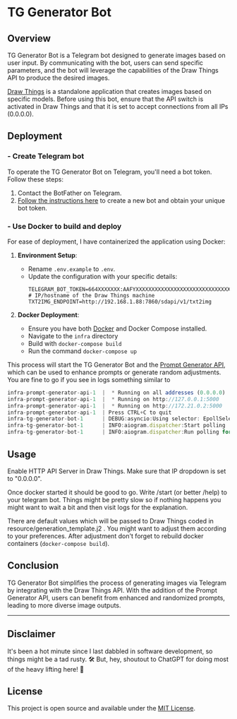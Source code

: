 
# TG Generator Bot

## Overview

TG Generator Bot is a Telegram bot designed to generate images based on user input. By communicating with the bot, users can send specific parameters, and the bot will leverage the capabilities of the Draw Things API to produce the desired images.

[Draw Things](https://drawthings.ai/) is a standalone application that creates images based on specific models. Before using this bot, ensure that the API switch is activated in Draw Things and that it is set to accept connections from all IPs (0.0.0.0).

## Deployment

### - Create Telegram bot 

To operate the TG Generator Bot on Telegram, you'll need a bot token. Follow these steps:

1. Contact the BotFather on Telegram.
2. [Follow the instructions here](https://core.telegram.org/bots#botfather) to create a new bot and obtain your unique bot token.


### - Use Docker to build and deploy

For ease of deployment, I have containerized the application using Docker:

1. **Environment Setup**:
    - Rename `.env.example` to `.env`.
    - Update the configuration with your specific details:
        ```
        TELEGRAM_BOT_TOKEN=664XXXXXXX:AAFYXXXXXXXXXXXXXXXXXXXXXXXXXXXXXX
        # IP/hostname of the Draw Things machine
        TXT2IMG_ENDPOINT=http://192.168.1.88:7860/sdapi/v1/txt2img
        ```

2. **Docker Deployment**:
    - Ensure you have both [Docker](https://docs.docker.com/get-docker/) and Docker Compose installed.
    - Navigate to the `infra` directory
    - Build with `docker-compose build`
    - Run the command `docker-compose up`
    
This process will start the TG Generator Bot and the [Prompt Generator API](https://github.com/jordip/prompt-generator-api), which can be used to enhance prompts or generate random adjustments.
You are fine to go if you see in logs something similar to 
```js
infra-prompt-generator-api-1  |  * Running on all addresses (0.0.0.0)
infra-prompt-generator-api-1  |  * Running on http://127.0.0.1:5000
infra-prompt-generator-api-1  |  * Running on http://172.21.0.2:5000
infra-prompt-generator-api-1  | Press CTRL+C to quit
infra-tg-generator-bot-1      | DEBUG:asyncio:Using selector: EpollSelector
infra-tg-generator-bot-1      | INFO:aiogram.dispatcher:Start polling
infra-tg-generator-bot-1      | INFO:aiogram.dispatcher:Run polling for bot @TestGenerationModelsBot id=6641122475 - 'TestGenerationModels'
```
## Usage
Enable HTTP API Server in Draw Things. Make sure that IP dropdown is set to "0.0.0.0".

Once docker started it should be good to go. Write /start (or better /help) to your telegram bot.
Things might be pretty slow so if nothing happens you might want to wait a bit and then visit logs for the explanation. 

There are default values which will be passed to Draw Things coded in resource/generation_template.j2 . You might want to adjust them according to your preferences. After adjustment don't forget to rebuild docker containers (`docker-compose build`).

## Conclusion

TG Generator Bot simplifies the process of generating images via Telegram by integrating with the Draw Things API. With the addition of the Prompt Generator API, users can benefit from enhanced and randomized prompts, leading to more diverse image outputs.

---
## Disclaimer

It's been a hot minute since I last dabbled in software development, so things might be a tad rusty. 🛠️ But, hey, shoutout to ChatGPT for doing most of the heavy lifting here! 🚀

## License

This project is open source and available under the [MIT License](LICENSE).

